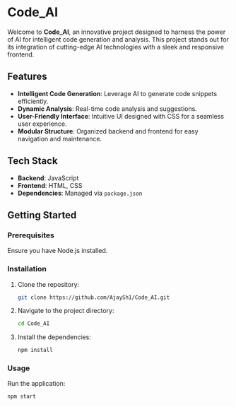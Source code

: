 # Code_AI

Welcome to **Code_AI**, an innovative project designed to harness the power of AI for intelligent code generation and analysis. This project stands out for its integration of cutting-edge AI technologies with a sleek and responsive frontend.

## Features

- **Intelligent Code Generation**: Leverage AI to generate code snippets efficiently.
- **Dynamic Analysis**: Real-time code analysis and suggestions.
- **User-Friendly Interface**: Intuitive UI designed with CSS for a seamless user experience.
- **Modular Structure**: Organized backend and frontend for easy navigation and maintenance.

## Tech Stack

- **Backend**: JavaScript
- **Frontend**: HTML, CSS
- **Dependencies**: Managed via `package.json`

## Getting Started

### Prerequisites

Ensure you have Node.js installed. 

### Installation

1. Clone the repository:
    ```sh
    git clone https://github.com/AjaySh1/Code_AI.git
    ```
2. Navigate to the project directory:
    ```sh
    cd Code_AI
    ```
3. Install the dependencies:
    ```sh
    npm install
    ```

### Usage

Run the application:
```sh
npm start
